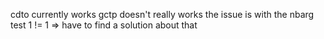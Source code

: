 cdto currently works
gctp doesn't really works the issue is with the nbarg test
    1 != 1 => have to find a solution about that
